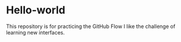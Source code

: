 # Hello-world
This repository is for practicing the GitHub Flow
I like the challenge of learning new interfaces.
